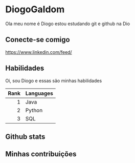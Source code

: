 # DiogoGaldom

Ola meu nome é Diogo estou estudando git e github na Dio

## Conecte-se comigo
https://www.linkedin.com/feed/

## Habilidades
Oi, sou Diogo e essas são minhas habilidades

| Rank | Languages |
|-----:|-----------|
|     1| Java      |
|     2| Python    |
|     3| SQL       

## Github stats

## Minhas contribuições